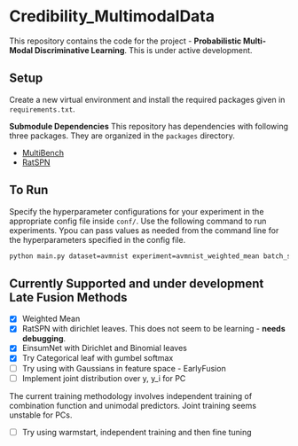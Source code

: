 # Credibility_MultimodalData
This repository contains the code for the project - **Probabilistic Multi-Modal Discriminative Learning**. This is under active development.

## Setup
Create a new virtual environment and install the required packages given in `requirements.txt`.

**Submodule Dependencies**
This repository has dependencies with following three packages. They are organized in the `packages` directory.
- [MultiBench](https://github.com/braun-steven/spn-pytorch-experiments)
- [RatSPN](https://github.com/pliang279/MultiBench)

## To Run
Specify the hyperparameter configurations for your experiment in the appropriate config file inside `conf/`. 
Use the following command to run experiments. Ypou can pass values as needed from the command line for the hyperparameters specified in the config file.

```bash
python main.py dataset=avmnist experiment=avmnist_weighted_mean batch_size=128
```

## Currently Supported and under development Late Fusion Methods
- [x] Weighted Mean
- [x] RatSPN with dirichlet leaves. This does not seem to be learning - **needs debugging**. 
- [x] EinsumNet with Dirichlet and Binomial leaves
- [x] Try Categorical leaf with gumbel softmax
- [ ] Try using with Gaussians in feature space - EarlyFusion
- [ ] Implement joint distribution over y, y_i for PC 

The current training methodology involves independent training of combination function and unimodal predictors.
Joint training seems unstable for PCs. 

- [ ] Try using warmstart, independent training and then fine tuning

    